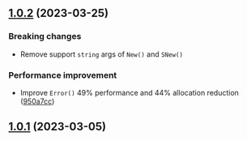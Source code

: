 ## [1.0.2](https://github.com/maohieng/errs/compare/v1.0.1...v1.0.2) (2023-03-25)

### Breaking changes
* Remove support `string` args of `New()` and `SNew()` 

### Performance improvement

* Improve `Error()` 49% performance and 44% allocation reduction ([950a7cc](https://github.com/maohieng/errs/commit/950a7cc9d653a3de576c98418821d193a36ff9e4))


## [1.0.1](https://github.com/maohieng/errs/compare/v1.0.1...v1.0.0) (2023-03-05)
